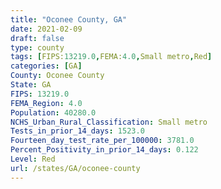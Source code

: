 ```yaml
---
title: "Oconee County, GA"
date: 2021-02-09
draft: false
type: county
tags: [FIPS:13219.0,FEMA:4.0,Small metro,Red]
categories: [GA]
County: Oconee County
State: GA
FIPS: 13219.0
FEMA_Region: 4.0
Population: 40280.0
NCHS_Urban_Rural_Classification: Small metro
Tests_in_prior_14_days: 1523.0
Fourteen_day_test_rate_per_100000: 3781.0
Percent_Positivity_in_prior_14_days: 0.122
Level: Red
url: /states/GA/oconee-county
---
```



